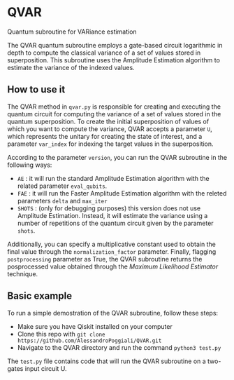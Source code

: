 # QVAR
Quantum subroutine for VARiance estimation

The QVAR quantum subroutine employs a gate-based circuit logarithmic in depth to compute the classical variance of a set of values stored in superposition. This subroutine uses the Amplitude Estimation algorithm to estimate the variance of the indexed values. 

## How to use it

The QVAR method in `qvar.py` is responsible for creating and executing the quantum circuit for computing the variance of a set of values stored in the quantum superposition. To create the initial superposition of values of which you want to compute the variance, QVAR accepts a parameter `U`, which represents the unitary for creating the state of interest, and a parameter `var_index` for indexing the target values in the superposition.

According to the parameter `version`, you can run the QVAR subroutine in the following ways:

* `AE`    : it will run the standard Amplitude Estimation algorithm with the related parameter `eval_qubits`. 
* `FAE`   : it will run the Faster Amplitude Estimation algorithm with the releted parameters `delta` and `max_iter`
* `SHOTS` : (only for debugging purposes) this version does not use Amplitude Estimation. Instead, it will estimate the variance using a number of repetitions of the quantum circuit given by the parameter `shots`. 

Additionally, you can specify a multiplicative constant used to obtain the final value through the `normalization_factor` parameter. Finally, flagging `postprocessing` parameter as True, the QVAR subroutine returns the posprocessed value obtained through the *Maximum Likelihood Estimator* technique.


## Basic example

To run a simple demostration of the QVAR subroutine, follow these steps:
* Make sure you have Qiskit installed on your computer
* Clone this repo with `git clone https://github.com/AlessandroPoggiali/QVAR.git`
* Navigate to the QVAR directory and run the command `python3 test.py`

The `test.py` file contains code that will run the QVAR subroutine on a two-gates input circuit U. 

